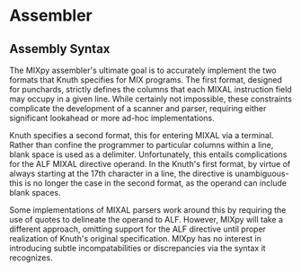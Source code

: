 # Assembler

## Assembly Syntax
The MIXpy assembler's ultimate goal is to accurately implement the two
formats that Knuth specifies for MIX programs. The first format,
designed for punchards, strictly defines the columns that each MIXAL
instruction field may occupy in a given line. While certainly not
impossible, these constraints complicate the development of a scanner
and parser, requiring either significant lookahead or more ad-hoc
implementations.

Knuth specifies a second format, this for entering MIXAL via a
terminal. Rather than confine the programmer to particular columns
within a line, blank space is used as a delimiter. Unfortunately, this
entails complications for the ALF MIXAL directive operand. In the
Knuth's first format, by virtue of always starting at the 17th
character in a line, the directive is unambiguous- this is no longer
the case in the second format, as the operand can include blank
spaces.

Some implementations of MIXAL parsers work around this by requiring
the use of quotes to delineate the operand to ALF. However, MIXpy will
take a different approach, omitting support for the ALF directive
until proper realization of Knuth's original specification. MIXpy has
no interest in introducing subtle incompatabilities or discrepancies
via the syntax it recognizes. 
